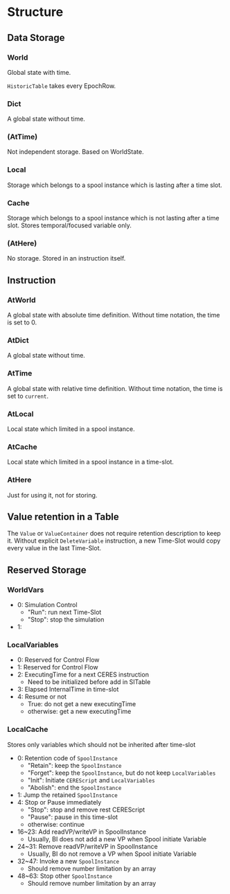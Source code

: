 Structure
====

## Data Storage

### World

Global state with time.

`HistoricTable` takes every EpochRow.

### Dict

A global state without time.

### (AtTime)

Not independent storage.
Based on WorldState.

### Local

Storage which belongs to a spool instance which is lasting after a time slot.

### Cache

Storage which belongs to a spool instance which is not lasting after a time slot.
Stores temporal/focused variable only.

### (AtHere)

No storage.
Stored in an instruction itself.

## Instruction

### AtWorld

A global state with absolute time definition.
Without time notation, the time is set to 0.

### AtDict

A global state without time.

### AtTime

 A global state with relative time definition.
Without time notation, the time is set to `current`.

### AtLocal

Local state which limited in a spool instance.

### AtCache

Local state which limited in a spool instance in a time-slot.

### AtHere

Just for using it, not for storing.


## Value retention in a Table

The `Value` or `ValueContainer` does not require retention description to keep it.
Without explicit `DeleteVariable` instruction, a new Time-Slot would copy every value in the last Time-Slot.

## Reserved Storage

### WorldVars

* 0: Simulation Control
  * "Run": run next Time-Slot
  * "Stop": stop the simulation
* 1: 

### LocalVariables

* 0: Reserved for Control Flow
* 1: Reserved for Control Flow
* 2: ExecutingTime for a next CERES instruction
  * Need to be initialized before add in SITable
* 3: Elapsed InternalTime in time-slot
* 4: Resume or not
  * True: do not get a new executingTime
  * otherwise: get a new executingTime

### LocalCache

Stores only variables which should not be inherited after time-slot

* 0: Retention code of `SpoolInstance`
  * "Retain": keep the `SpoolInstance`
  * "Forget": keep the `SpoolInstance`, but do not keep `LocalVariables`
  * "Init": Initiate `CEREScript` and `LocalVariables`
  * "Abolish": end the `SpoolInstance`
* 1: Jump the retained `SpoolInstance`
* 4: Stop or Pause immediately
  * "Stop": stop and remove rest CEREScript
  * "Pause": pause in this time-slot
  * otherwise: continue
* 16~23: Add readVP/writeVP in SpoolInstance
  * Usually, BI does not add a new VP when Spool initiate Variable
* 24~31: Remove readVP/writeVP in SpoolInstance
  * Usually, BI do not remove a VP when Spool initiate Variable
* 32~47: Invoke a new `SpoolInstance`
  * Should remove number limitation by an array
* 48~63: Stop other `SpoolInstance`
  * Should remove number limitation by an array
